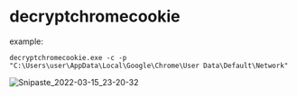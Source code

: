 # decryptchromecookie
example:

```
decryptchromecookie.exe -c -p "C:\Users\user\AppData\Local\Google\Chrome\User Data\Default\Network"
```

![Snipaste_2022-03-15_23-20-32](https://user-images.githubusercontent.com/88264212/158412087-3671cce6-8176-4f64-a68f-a5c0ad824ea9.png)
